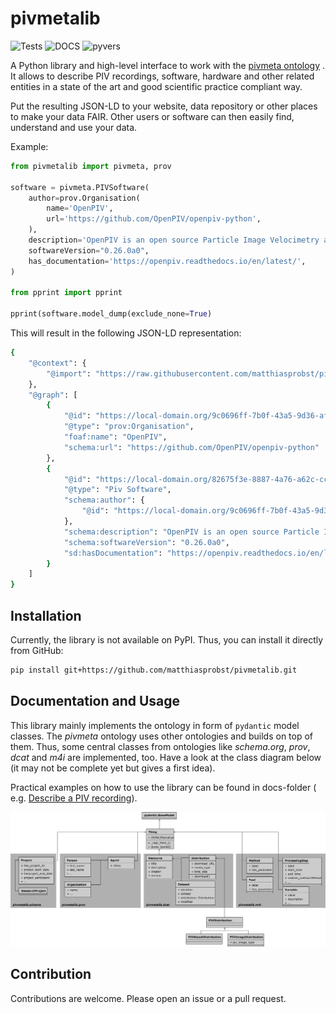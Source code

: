 # pivmetalib

![Tests](https://github.com/matthiasprobst/pivmetalib/actions/workflows/tests.yml/badge.svg)
![DOCS](https://codecov.io/gh/matthiasprobst/pivmetalib/branch/main/graph/badge.svg)
![pyvers](https://img.shields.io/badge/python-3.8%20%7C%203.9%20%7C%203.10%20%7C%203.11%20%7C%203.12-blue)

A Python library and high-level interface to work with the [pivmeta ontology](https://matthiasprobst.github.io/pivmeta/)
. It allows to describe PIV recordings, software, hardware and other related entities in a state of the art and good
scientific practice compliant way.

Put the resulting JSON-LD to your website, data repository or other places to make your data FAIR. Other users or
software can then easily find, understand and use your data.

Example:

```python
from pivmetalib import pivmeta, prov

software = pivmeta.PIVSoftware(
    author=prov.Organisation(
        name='OpenPIV',
        url='https://github.com/OpenPIV/openpiv-python',
    ),
    description='OpenPIV is an open source Particle Image Velocimetry analysis software written in Python and Cython',
    softwareVersion="0.26.0a0",
    has_documentation='https://openpiv.readthedocs.io/en/latest/',
)

from pprint import pprint

pprint(software.model_dump(exclude_none=True)
```

This will result in the following JSON-LD representation:

```bash
{
    "@context": {
        "@import": "https://raw.githubusercontent.com/matthiasprobst/pivmeta/main/pivmeta_context.jsonld"
    },
    "@graph": [
        {
            "@id": "https://local-domain.org/9c0696ff-7b0f-43a5-9d36-afca62f0f374",
            "@type": "prov:Organisation",
            "foaf:name": "OpenPIV",
            "schema:url": "https://github.com/OpenPIV/openpiv-python"
        },
        {
            "@id": "https://local-domain.org/82675f3e-8887-4a76-a62c-cc1119857735",
            "@type": "Piv Software",
            "schema:author": {
                "@id": "https://local-domain.org/9c0696ff-7b0f-43a5-9d36-afca62f0f374"
            },
            "schema:description": "OpenPIV is an open source Particle Image Velocimetry analysis software written in Python and Cython",
            "schema:softwareVersion": "0.26.0a0",
            "sd:hasDocumentation": "https://openpiv.readthedocs.io/en/latest/"
        }
    ]
}
```

## Installation

Currently, the library is not available on PyPI. Thus, you can install it directly from GitHub:

```bash
pip install git+https://github.com/matthiasprobst/pivmetalib.git
```

## Documentation and Usage

This library mainly implements the ontology in form of `pydantic` model classes. The *pivmeta* ontology uses other
ontologies and builds on top of them. Thus, some central classes from ontologies like *schema.org*, *prov*, *dcat* and
*m4i* are implemented, too. Have a look at the class diagram below (it may not be complete yet but gives a first idea).

Practical examples on how to use the library can be found in docs-folder (
e.g. [Describe a PIV recording](docs/Describe_a_PIV_recording.ipynb)).

![Class diagram](docs/class_structure.png)

## Contribution

Contributions are welcome. Please open an issue or a pull request.


